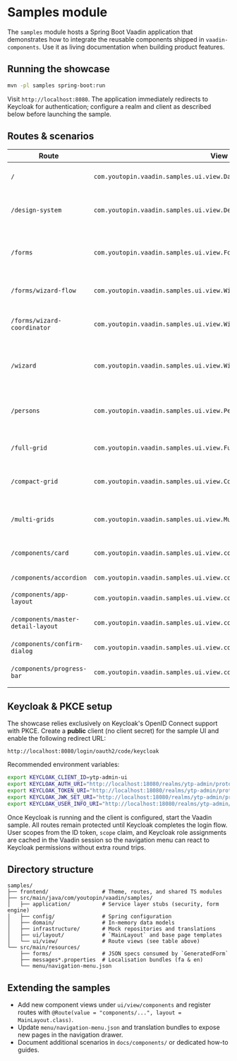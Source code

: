 # Samples module

The `samples` module hosts a Spring Boot Vaadin application that demonstrates
how to integrate the reusable components shipped in `vaadin-components`. Use it
as living documentation when building product features.

## Running the showcase
```bash
mvn -pl samples spring-boot:run
```
Visit `http://localhost:8080`. The application immediately redirects to Keycloak for authentication; configure a realm and
client as described below before launching the sample.

## Routes & scenarios
| Route | View class | Highlights |
| --- | --- | --- |
| `/` | `com.youtopin.vaadin.samples.ui.view.DashboardView` | Landing page tiles showing how to compose app cards and notifications. |
| `/design-system` | `com.youtopin.vaadin.samples.ui.view.DesignSystemView` | Interactive controls for notifications, typography tokens, and design primitives. |
| `/forms` | `com.youtopin.vaadin.samples.ui.view.FormGenerationView` | Renders two `GeneratedForm` instances sourced from JSON specs, including Jalali pickers and the map location field. |
| `/forms/wizard-flow` | `com.youtopin.vaadin.samples.ui.view.WizardFormFlowView` | Session-backed project launch wizard powered by `WizardFormFlowCoordinator`. |
| `/forms/wizard-coordinator` | `com.youtopin.vaadin.samples.ui.view.WizardCoordinatorSampleView` | Workspace provisioning flow that generates an ID in the first step and summarises stored context. |
| `/wizard` | `com.youtopin.vaadin.samples.ui.view.WizardView` | Demonstrates `HorizontalWizard` interactions, clickable steps, and custom colouring. |
| `/persons` | `com.youtopin.vaadin.samples.ui.view.PersonTableView` | Full CRUD-style table built on `FilterablePaginatedGrid` with saved views and exports. |
| `/full-grid` | `com.youtopin.vaadin.samples.ui.view.FullGridView` | Full-height grid configuration verifying expand-to-fill layouts. |
| `/compact-grid` | `com.youtopin.vaadin.samples.ui.view.CompactGridView` | Grid constrained by min/max heights, illustrating internal scrolling. |
| `/multi-grids` | `com.youtopin.vaadin.samples.ui.view.MultipleGridsView` | Compares feature combinations and selection handling across grid instances. |
| `/components/card` | `com.youtopin.vaadin.samples.ui.view.components.CardSampleView` | App card compositions, responsive layouts, and action bars. |
| `/components/accordion` | `com.youtopin.vaadin.samples.ui.view.components.AccordionSampleView` | Accessible accordion layouts for settings panels. |
| `/components/app-layout` | `com.youtopin.vaadin.samples.ui.view.components.AppLayoutSampleView` | Header/drawer wiring with locale-aware navigation. |
| `/components/master-detail-layout` | `com.youtopin.vaadin.samples.ui.view.components.MasterDetailLayoutSampleView` | Split-view master/detail using Vaadin `AppLayout` patterns. |
| `/components/confirm-dialog` | `com.youtopin.vaadin.samples.ui.view.components.ConfirmDialogSampleView` | Confirm dialog flows with asynchronous operations. |
| `/components/progress-bar` | `com.youtopin.vaadin.samples.ui.view.components.ProgressBarSampleView` | Progress bar styling, indeterminate state, and success/warning colours. |

## Keycloak & PKCE setup

The showcase relies exclusively on Keycloak's OpenID Connect support with PKCE. Create a **public** client (no client secret)
for the sample UI and enable the following redirect URL:

```
http://localhost:8080/login/oauth2/code/keycloak
```

Recommended environment variables:

```bash
export KEYCLOAK_CLIENT_ID=ytp-admin-ui
export KEYCLOAK_AUTH_URI="http://localhost:18080/realms/ytp-admin/protocol/openid-connect/auth"
export KEYCLOAK_TOKEN_URI="http://localhost:18080/realms/ytp-admin/protocol/openid-connect/token"
export KEYCLOAK_JWK_SET_URI="http://localhost:18080/realms/ytp-admin/protocol/openid-connect/certs"
export KEYCLOAK_USER_INFO_URI="http://localhost:18080/realms/ytp-admin/protocol/openid-connect/userinfo"
```

Once Keycloak is running and the client is configured, start the Vaadin sample. All routes remain protected until Keycloak
completes the login flow. User scopes from the ID token, `scope` claim, and Keycloak role assignments are cached in the Vaadin
session so the navigation menu can react to Keycloak permissions without extra round trips.

## Directory structure
```
samples/
├── frontend/                 # Theme, routes, and shared TS modules
├── src/main/java/com/youtopin/vaadin/samples/
│   ├── application/          # Service layer stubs (security, form engine)
│   ├── config/               # Spring configuration
│   ├── domain/               # In-memory data models
│   ├── infrastructure/       # Mock repositories and translations
│   ├── ui/layout/            # `MainLayout` and base page templates
│   └── ui/view/              # Route views (see table above)
└── src/main/resources/
    ├── forms/                # JSON specs consumed by `GeneratedForm`
    ├── messages*.properties  # Localisation bundles (fa & en)
    └── menu/navigation-menu.json
```

## Extending the samples
- Add new component views under `ui/view/components` and register routes with
  `@Route(value = "components/...", layout = MainLayout.class)`.
- Update `menu/navigation-menu.json` and translation bundles to expose new
  pages in the navigation drawer.
- Document additional scenarios in `docs/components/` or dedicated how-to
  guides.

